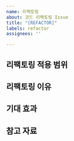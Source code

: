 ```yaml
---
name: 리팩토링
about: 코드 리팩토링 Issue
title: "[REFACTOR]"
labels: refactor
assignees: ''

---
```


<!--간단한 주석 수정 부터 로직 리팩토링까지 모두 사용합니다 -->
<!--단, 기능 개발 중, 리팩토링이 되는 경우, 상황에 맞게 Issue 등록 or 기능 개발 Issue 내 처리 진행 합니다-->
<!-- Assigness는 본인을 추가 합니다-->

## 리팩토링 적용 범위
<!--ex) Member Service에 Mapper 기능 도입-->

## 리팩토링 이유

## 기대 효과

## 참고 자료
<!-- 리팩토링을 하게된 참고 문서나 자료가 있으면 링크/사진첨부 합니다.-->
